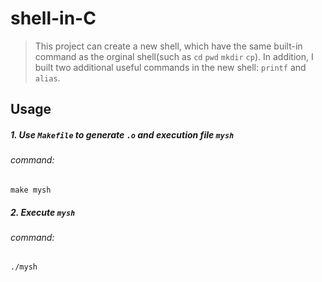 # shell-in-C
> This project can create a new shell, which have the same built-in command as the orginal shell(such as `cd` `pwd` `mkdir` `cp`). In addition, I built two additional useful commands in the new shell: `printf` and `alias`.

## Usage
##### 1. Use `Makefile` to generate `.o` and execution file `mysh`
###### command:
`make mysh`
##### 2. Execute `mysh`
###### command:
`./mysh`
